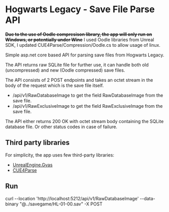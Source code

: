 # Hogwarts Legacy - Save File Parse API

~~**Due to the use of Oodle compresison library, the app will only run on Windows, or potentially under Wine**~~
I used Oodle libraries from Unreal SDK, I updated CUE4Parse/Compression/Oodle.cs to allow usage of linux.


Simple asp.net core based API for parsing save files from Hogwarts Legacy.

The API returns raw SQLite file for further use, it can handle both old (uncompressed) and new (Oodle compressed) save files.

The API consists of 2 POST endpoints  and takes an octet stream in the body of the request which is the save file itself.
* /api/v1/RawDatabaseImage  to get the field RawDatabaseImage from the save file.
* /api/v1/RawExclusiveImage to get the field RawExclusiveImage from the save file.

The API either returns 200 OK with octet stream body containing the SQLite database file. Or other status codes in case of failure.

## Third party libraries

For simplicity, the app uses few third-party libraries:
- [UnrealEngine.Gvas](https://github.com/SparkyTD/UnrealEngine.Gvas)
- [CUE4Parse](https://github.com/FabianFG/CUE4Parse)

## Run
curl --location 'http://localhost:5212/api/v1/RawDatabaseImage' --data-binary "@../savegame/HL-01-00.sav" -X POST